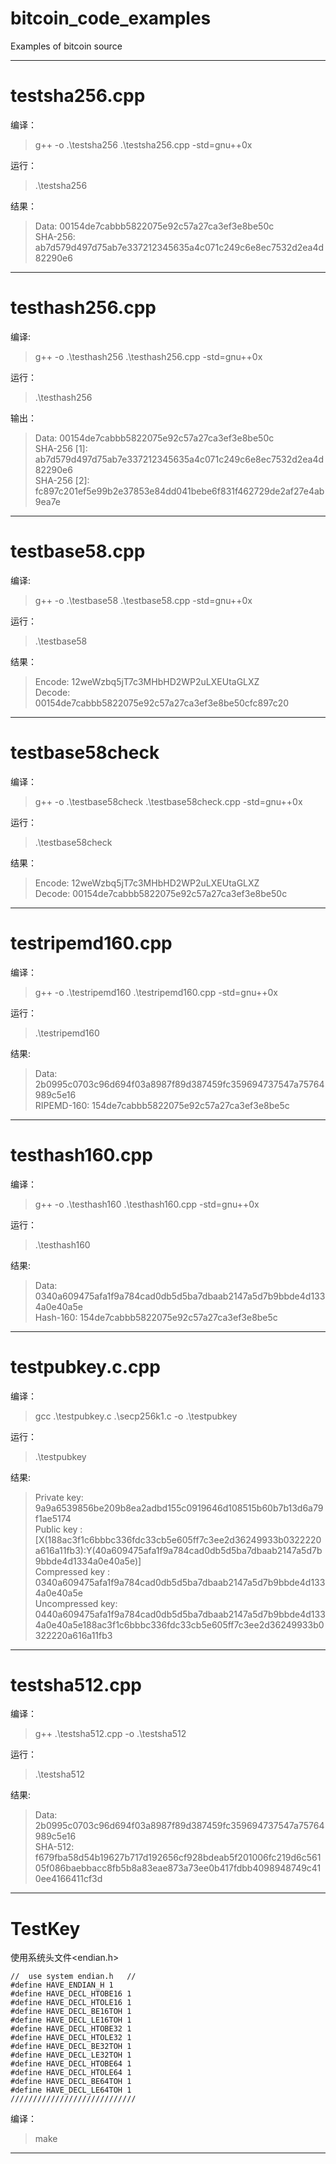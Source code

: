 # bitcoin_code_examples

Examples of bitcoin source

---
# testsha256.cpp

编译：

> g++ -o .\testsha256 .\testsha256.cpp -std=gnu++0x

运行：

> .\testsha256

结果：

> Data: 00154de7cabbb5822075e92c57a27ca3ef3e8be50c</br>
> SHA-256: ab7d579d497d75ab7e337212345635a4c071c249c6e8ec7532d2ea4d82290e6

---
# testhash256.cpp

编译:

> g++ -o .\testhash256 .\testhash256.cpp -std=gnu++0x

运行：

> .\testhash256

输出：

> Data: 00154de7cabbb5822075e92c57a27ca3ef3e8be50c</br>
> SHA-256 [1]: ab7d579d497d75ab7e337212345635a4c071c249c6e8ec7532d2ea4d82290e6</br>
> SHA-256 [2]: fc897c201ef5e99b2e37853e84dd041bebe6f831f462729de2af27e4ab9ea7e

---
# testbase58.cpp

编译:

> g++ -o .\testbase58 .\testbase58.cpp -std=gnu++0x

运行：

> .\testbase58

结果：

> Encode: 12weWzbq5jT7c3MHbHD2WP2uLXEUtaGLXZ</br>
> Decode: 00154de7cabbb5822075e92c57a27ca3ef3e8be50cfc897c20

---

# testbase58check

编译：

> g++ -o .\testbase58check .\testbase58check.cpp -std=gnu++0x

运行：

> .\testbase58check

结果：

> Encode: 12weWzbq5jT7c3MHbHD2WP2uLXEUtaGLXZ</br>
> Decode: 00154de7cabbb5822075e92c57a27ca3ef3e8be50c

---

# testripemd160.cpp

编译：

>  g++ -o .\testripemd160 .\testripemd160.cpp -std=gnu++0x

运行：

> .\testripemd160

结果:

> Data: 2b0995c0703c96d694f03a8987f89d387459fc359694737547a75764989c5e16</br>
> RIPEMD-160: 154de7cabbb5822075e92c57a27ca3ef3e8be5c

---

# testhash160.cpp

编译：

>  g++ -o .\testhash160 .\testhash160.cpp -std=gnu++0x

运行：

> .\testhash160

结果:

> Data: 0340a609475afa1f9a784cad0db5d5ba7dbaab2147a5d7b9bbde4d1334a0e40a5e</br>
> Hash-160: 154de7cabbb5822075e92c57a27ca3ef3e8be5c

---

# testpubkey.c.cpp

编译：

>  gcc .\testpubkey.c .\secp256k1.c -o .\testpubkey

运行：

> .\testpubkey

结果:

> Private key: 9a9a6539856be209b8ea2adbd155c0919646d108515b60b7b13d6a79f1ae5174</br>
> Public key : [X(188ac3f1c6bbbc336fdc33cb5e605ff7c3ee2d36249933b0322220a616a11fb3):Y(40a609475afa1f9a784cad0db5d5ba7dbaab2147a5d7b9bbde4d1334a0e40a5e)]</br>
> Compressed key  : 0340a609475afa1f9a784cad0db5d5ba7dbaab2147a5d7b9bbde4d1334a0e40a5e</br>
> Uncompressed key: 0440a609475afa1f9a784cad0db5d5ba7dbaab2147a5d7b9bbde4d1334a0e40a5e188ac3f1c6bbbc336fdc33cb5e605ff7c3ee2d36249933b0322220a616a11fb3

---

# testsha512.cpp

编译：

>  g++ .\testsha512.cpp -o .\testsha512

运行：

> .\testsha512

结果:

> Data: 2b0995c0703c96d694f03a8987f89d387459fc359694737547a75764989c5e16</br>
> SHA-512: f679fba58d54b19627b717d192656cf928bdeab5f201006fc219d6c56105f086baebbacc8fb5b8a83eae873a73ee0b417fdbb4098948749c410ee4166411cf3d

---

# TestKey

使用系统头文件<endian.h>

```
//  use system endian.h   //
#define HAVE_ENDIAN_H 1
#define HAVE_DECL_HTOBE16 1
#define HAVE_DECL_HTOLE16 1
#define HAVE_DECL_BE16TOH 1
#define HAVE_DECL_LE16TOH 1
#define HAVE_DECL_HTOBE32 1
#define HAVE_DECL_HTOLE32 1
#define HAVE_DECL_BE32TOH 1
#define HAVE_DECL_LE32TOH 1
#define HAVE_DECL_HTOBE64 1
#define HAVE_DECL_HTOLE64 1
#define HAVE_DECL_BE64TOH 1
#define HAVE_DECL_LE64TOH 1
////////////////////////////
```

编译：

> make

---


